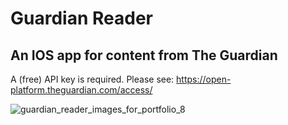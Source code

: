 # Guardian Reader

## An IOS app for content from The Guardian

A (free) API key is required. Please see: https://open-platform.theguardian.com/access/

![guardian_reader_images_for_portfolio_8](https://user-images.githubusercontent.com/91143280/166208430-89b578ff-35ac-41c7-896e-7e07fb8a961d.jpg)
